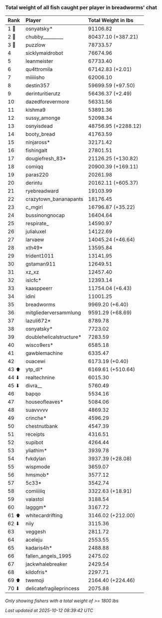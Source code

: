 ### Total weight of all fish caught per player in breadworms' chat

| Rank  | Player                  | Total Weight in lbs |
|:------|:------------------------|:--------------------|
| 1 🥇  | osnyatsky*              | 91106.82            |
| 2 🥈  | chubby_________         | 80437.10 (+387.21)  |
| 3 🥉  | puzzlow                 | 78733.57            |
| 4     | sicklymaidrobot         | 76674.96            |
| 5     | leanmeister             | 67733.40            |
| 6     | qu4ttromila             | 67142.83 (+2.01)    |
| 7     | miiiiisho               | 62006.10            |
| 8     | destin357               | 59699.59 (+97.50)   |
| 9     | derinturitierutz        | 56436.37 (+2.49)    |
| 10    | dazedforevermore        | 56331.56            |
| 11    | kishma9                 | 53891.36            |
| 12    | sussy_amonge            | 52098.34            |
| 13    | osnyisdead              | 48756.95 (+2288.12) |
| 14    | booty_bread             | 41763.59            |
| 15    | ninjaross*              | 32171.42            |
| 16    | fishingalt              | 27801.51            |
| 17    | dougiefresh_83*         | 21126.25 (+130.82)  |
| 18    | comiqq                  | 20900.39 (+169.11)  |
| 19    | paras220                | 20261.98            |
| 20    | derintu                 | 20162.11 (+605.37)  |
| 21    | ryebreadward            | 19103.99            |
| 22    | crazytown_bananapants   | 18176.45            |
| 23    | c_mgirl                 | 16796.87 (+35.22)   |
| 24    | bussinongnocap          | 16404.64            |
| 25    | respirate_              | 14590.97            |
| 26    | julialuxel              | 14122.69            |
| 27    | larvaew                 | 14045.24 (+46.64)   |
| 28    | xth49*                  | 13595.84            |
| 29    | trident1011             | 13141.95            |
| 30    | gstaman911              | 12649.51            |
| 31    | xz_xz                   | 12457.40            |
| 32    | islcfc*                 | 12393.14            |
| 33    | kaasppeerr              | 11754.04 (+6.43)    |
| 34    | idini                   | 11001.25            |
| 35    | breadworms              | 9969.20 (+6.40)     |
| 36    | mitgliederversammlung   | 9591.29 (+68.69)    |
| 37    | lazuli672*              | 8789.78             |
| 38    | osnyatsky*              | 7723.02             |
| 39    | doublehelicalstructure* | 7283.59             |
| 40    | wisco9ers*              | 6585.18             |
| 41    | gawblemachine           | 6335.47             |
| 42    | ouacewi                 | 6173.19 (+0.40)     |
| 43 ⬆  | ytp_dl*                 | 6169.61 (+510.64)   |
| 44 ⬇  | realtechnine            | 6015.30             |
| 45 ⬇  | divra__                 | 5760.49             |
| 46    | bapqo                   | 5534.16             |
| 47    | houseofleaves*          | 5084.06             |
| 48    | suavvvvv                | 4869.32             |
| 49    | crinche*                | 4596.29             |
| 50    | chestnutbank            | 4547.39             |
| 51    | receipts                | 4316.51             |
| 52    | supibot                 | 4264.44             |
| 53    | yliathim*               | 3939.78             |
| 54    | fvkdylan                | 3937.39 (+28.08)    |
| 55    | wispmode                | 3659.07             |
| 56    | hmsmob*                 | 3577.12             |
| 57    | 5c33*                   | 3542.74             |
| 58    | comiiiiiq               | 3322.63 (+18.91)    |
| 59    | vaiastol                | 3188.54             |
| 60    | lagggm*                 | 3167.72             |
| 61 ⬆  | whitecardrifting        | 3146.02 (+212.00)   |
| 62 ⬇  | niiy                    | 3115.36             |
| 63    | veggesh                 | 2811.72             |
| 64    | aceleju                 | 2553.55             |
| 65    | kadaris4h*              | 2488.88             |
| 66    | fallen_angels_1995      | 2475.02             |
| 67    | jackwhalebreaker        | 2429.54             |
| 68    | kildofris*              | 2297.71             |
| 69 ⬆  | twemoji                 | 2164.40 (+224.46)   |
| 70 ⬇  | delicatefragileprincess | 2075.88             |

_Only showing fishers with a total weight of >= 1800 lbs_

_Last updated at 2025-10-12 08:39:42 UTC_